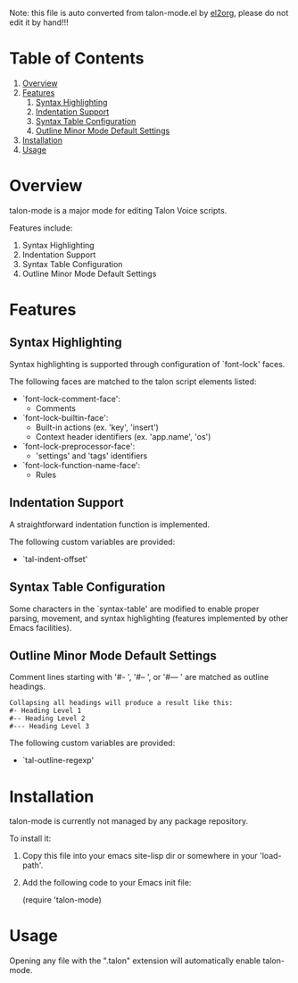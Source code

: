 Note: this file is auto converted from talon-mode.el by [el2org](https://github.com/tumashu/el2org), please do not edit it by hand!!!


# Table of Contents

1.  [Overview](#org07c18c4)
2.  [Features](#orgdf6719f)
    1.  [Syntax Highlighting](#org43c1819)
    2.  [Indentation Support](#orgf12c05e)
    3.  [Syntax Table Configuration](#orga492d81)
    4.  [Outline Minor Mode Default Settings](#org364857a)
3.  [Installation](#org257cab8)
4.  [Usage](#orgc02bf94)


<a id="org07c18c4"></a>

# Overview

talon-mode is a major mode for editing Talon Voice scripts.

Features include:

1.  Syntax Highlighting
2.  Indentation Support
3.  Syntax Table Configuration
4.  Outline Minor Mode Default Settings


<a id="orgdf6719f"></a>

# Features


<a id="org43c1819"></a>

## Syntax Highlighting

Syntax highlighting is supported through configuration of \`font-lock'
faces.

The following faces are matched to the talon script elements listed:

-   \`font-lock-comment-face':
    -   Comments
-   \`font-lock-builtin-face':
    -   Built-in actions (ex. 'key', 'insert')
    -   Context header identifiers (ex. 'app.name', 'os')
-   \`font-lock-preprocessor-face':
    -   'settings' and 'tags' identifiers
-   \`font-lock-function-name-face':
    -   Rules


<a id="orgf12c05e"></a>

## Indentation Support

A straightforward indentation function is implemented.

The following custom variables are provided:

-   \`tal-indent-offset'


<a id="orga492d81"></a>

## Syntax Table Configuration

Some characters in the \`syntax-table' are modified to enable proper
parsing, movement, and syntax highlighting (features implemented by other
Emacs facilities).


<a id="org364857a"></a>

## Outline Minor Mode Default Settings

Comment lines starting with '#- ', '#&#x2013; ', or '#&#x2014; ' are matched
as outline headings.

    Collapsing all headings will produce a result like this:
    #- Heading Level 1
    #-- Heading Level 2
    #--- Heading Level 3

The following custom variables are provided:

-   \`tal-outline-regexp'


<a id="org257cab8"></a>

# Installation

talon-mode is currently not managed by any package repository.

To install it:

1.  Copy this file into your emacs site-lisp dir or somewhere in your 'load-path'.
2.  Add the following code to your Emacs init file:

    (require 'talon-mode)


<a id="orgc02bf94"></a>

# Usage

Opening any file with the ".talon" extension will automatically enable
talon-mode.

